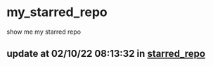 # my_starred_repo
show me my starred repo

update at 02/10/22 08:13:32 in [starred_repo](./index.html)
---

